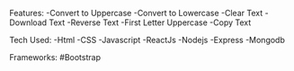 Features:
-Convert to Uppercase
-Convert to Lowercase
-Clear Text
-Download Text
-Reverse Text
-First Letter Uppercase
-Copy Text

Tech Used:
-Html
-CSS
-Javascript
-ReactJs
-Nodejs
-Express
-Mongodb

Frameworks:
#Bootstrap
